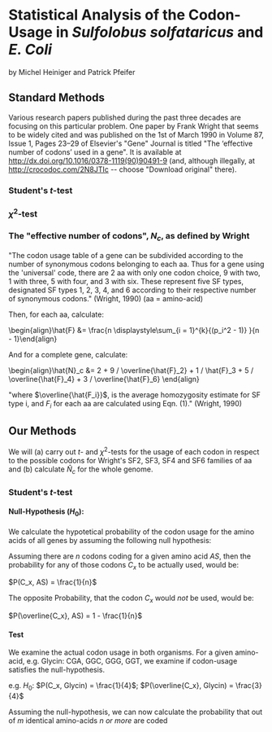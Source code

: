 Statistical Analysis of the Codon-Usage in _Sulfolobus solfataricus_ and _E. Coli_
==================================================================================

by Michel Heiniger and Patrick Pfeifer

Standard Methods
----------------

Various research papers published during the past three decades are focusing on this particular problem.
One paper by Frank Wright that seems to be widely cited and was published on the 1st of March 1990 in
Volume 87, Issue 1, Pages 23–29 of Elsevier's "Gene" Journal is titled "The ‘effective number of codons’
used in a gene". It is available at <http://dx.doi.org/10.1016/0378-1119(90)90491-9> (and, although illegally,
at <http://crocodoc.com/2N8JTIc> -- choose "Download original" there).

### Student's $t$-test

### $\chi^2$-test

### The "effective number of codons", $N_c$, as defined by Wright

"The codon usage table of a gene can be subdivided
according to the number of synonymous codons belonging
to each aa. Thus for a gene using the 'universal' code, there
are 2 aa with only one codon choice, 9 with two, 1 with
three, 5 with four, and 3 with six. These represent five SF
types, designated SF types 1, 2, 3, 4, and 6 according to
their respective number of synonymous codons."
(Wright, 1990) (aa = amino-acid)

Then, for each aa, calculate:

\begin{align}\hat{F} &= \frac{n \displaystyle\sum_{i = 1}^{k}{(p_i^2 - 1)} }{n - 1}\end{align}

And for a complete gene, calculate:

\begin{align}\hat{N}_c &= 2 + 9 / \overline{\hat{F}_2} + 1 / \hat{F}_3 + 5 / \overline{\hat{F}_4} + 3 / \overline{\hat{F}_6} \end{align}

"where $\overline{\hat{F_i}}$, is the average homozygosity estimate for SF type
i, and $F_i$ for each aa are calculated using Eqn. (1)." (Wright, 1990)

Our Methods
-----------

We will (a) carry out $t$- and $\chi^2$-tests for the usage of each codon in respect to the possible codons for Wright's SF2, SF3, SF4 and SF6 families of aa and (b) calculate $\hat{N}_c$ for the whole genome.

### Student's $t$-test

#### Null-Hypothesis ($H_0$):

We calculate the hypotetical probability of the codon usage for the amino acids of
all genes by assuming the following null hypothesis:

Assuming there are $n$ codons coding for a given amino acid $AS$,
then the probability for any of those codons $C_x$ to be actually used, would be:

$P(C_x, AS) = \frac{1}{n}$

The opposite Probability, that the codon $C_x$ would *not* be used, would be:

$P(\overline{C_x}, AS) = 1 - \frac{1}{n}$

#### Test

We examine the actual codon usage in both organisms. For a given amino-acid,
e.g. Glycin: CGA, GGC, GGG, GGT, we examine if codon-usage satisfies the
null-hypothesis.

e.g. $H_0$: $P(C_x, Glycin) = \frac{1}{4}$; $P(\overline{C_x}, Glycin) = \frac{3}{4}$

Assuming the null-hypothesis, we can now calculate the probability that out
of $m$ identical amino-acids $n$ _or more_ are coded
